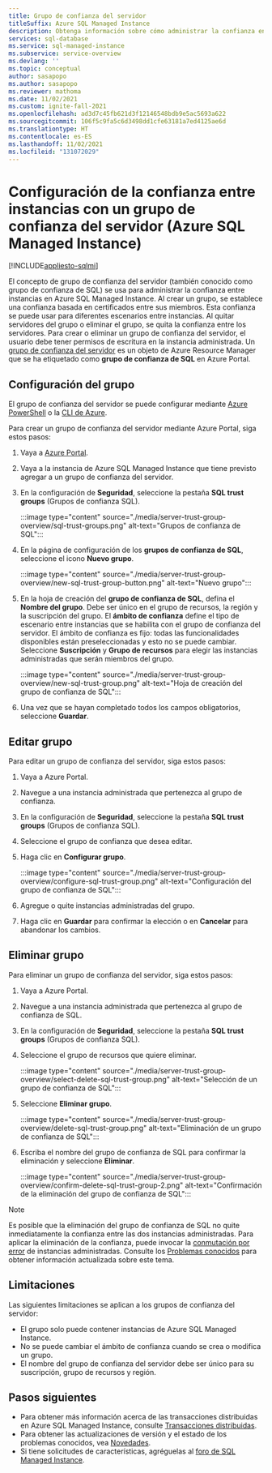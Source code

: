 ```yaml
---
title: Grupo de confianza del servidor
titleSuffix: Azure SQL Managed Instance
description: Obtenga información sobre cómo administrar la confianza entre instancias mediante un grupo de confianza del servidor en Azure SQL Managed Instance.
services: sql-database
ms.service: sql-managed-instance
ms.subservice: service-overview
ms.devlang: ''
ms.topic: conceptual
author: sasapopo
ms.author: sasapopo
ms.reviewer: mathoma
ms.date: 11/02/2021
ms.custom: ignite-fall-2021
ms.openlocfilehash: ad3d7c45fb621d3f12146548bdb9e5ac5693a622
ms.sourcegitcommit: 106f5c9fa5c6d3498dd1cfe63181a7ed4125ae6d
ms.translationtype: HT
ms.contentlocale: es-ES
ms.lasthandoff: 11/02/2021
ms.locfileid: "131072029"
---
```

# <a name="set-up-trust-between-instances-with-server-trust-group-azure-sql-managed-instance"></a>Configuración de la confianza entre instancias con un grupo de confianza del servidor (Azure SQL Managed Instance)
[!INCLUDE[appliesto-sqlmi](../includes/appliesto-sqlmi.md)]

El concepto de grupo de confianza del servidor (también conocido como grupo de confianza de SQL) se usa para administrar la confianza entre instancias en Azure SQL Managed Instance. Al crear un grupo, se establece una confianza basada en certificados entre sus miembros. Esta confianza se puede usar para diferentes escenarios entre instancias. Al quitar servidores del grupo o eliminar el grupo, se quita la confianza entre los servidores. Para crear o eliminar un grupo de confianza del servidor, el usuario debe tener permisos de escritura en la instancia administrada.
Un [grupo de confianza del servidor](/azure/templates/microsoft.sql/allversions) es un objeto de Azure Resource Manager que se ha etiquetado como **grupo de confianza de SQL** en Azure Portal.


## <a name="set-up-group"></a>Configuración del grupo

El grupo de confianza del servidor se puede configurar mediante [Azure PowerShell](/powershell/module/az.sql/new-azsqlservertrustgroup) o la [CLI de Azure](/cli/azure/sql/stg). 

Para crear un grupo de confianza del servidor mediante Azure Portal, siga estos pasos: 

1. Vaya a [Azure Portal](https://portal.azure.com/).

2. Vaya a la instancia de Azure SQL Managed Instance que tiene previsto agregar a un grupo de confianza del servidor.

3. En la configuración de **Seguridad**, seleccione la pestaña **SQL trust groups** (Grupos de confianza SQL).

   :::image type="content" source="./media/server-trust-group-overview/sql-trust-groups.png" alt-text="Grupos de confianza de SQL":::

4. En la página de configuración de los **grupos de confianza de SQL**, seleccione el icono **Nuevo grupo**.

   :::image type="content" source="./media/server-trust-group-overview/new-sql-trust-group-button.png" alt-text="Nuevo grupo":::

5. En la hoja de creación del **grupo de confianza de SQL**, defina el **Nombre del grupo**. Debe ser único en el grupo de recursos, la región y la suscripción del grupo. El **ámbito de confianza** define el tipo de escenario entre instancias que se habilita con el grupo de confianza del servidor. El ámbito de confianza es fijo: todas las funcionalidades disponibles están preseleccionadas y esto no se puede cambiar. Seleccione **Suscripción** y **Grupo de recursos** para elegir las instancias administradas que serán miembros del grupo.

   :::image type="content" source="./media/server-trust-group-overview/new-sql-trust-group.png" alt-text="Hoja de creación del grupo de confianza de SQL":::

6. Una vez que se hayan completado todos los campos obligatorios, seleccione **Guardar**.

## <a name="edit-group"></a>Editar grupo 

Para editar un grupo de confianza del servidor, siga estos pasos: 

1. Vaya a Azure Portal.
1. Navegue a una instancia administrada que pertenezca al grupo de confianza.
1. En la configuración de **Seguridad**, seleccione la pestaña **SQL trust groups** (Grupos de confianza SQL).
1. Seleccione el grupo de confianza que desea editar.
1. Haga clic en **Configurar grupo**.

   :::image type="content" source="./media/server-trust-group-overview/configure-sql-trust-group.png" alt-text="Configuración del grupo de confianza de SQL":::

1. Agregue o quite instancias administradas del grupo.
1. Haga clic en **Guardar** para confirmar la elección o en **Cancelar** para abandonar los cambios.

## <a name="delete-group"></a>Eliminar grupo

Para eliminar un grupo de confianza del servidor, siga estos pasos: 

1. Vaya a Azure Portal.
1. Navegue a una instancia administrada que pertenezca al grupo de confianza de SQL.
1. En la configuración de **Seguridad**, seleccione la pestaña **SQL trust groups** (Grupos de confianza SQL).
1. Seleccione el grupo de recursos que quiere eliminar.

   :::image type="content" source="./media/server-trust-group-overview/select-delete-sql-trust-group.png" alt-text="Selección de un grupo de confianza de SQL":::

1. Seleccione **Eliminar grupo**.

   :::image type="content" source="./media/server-trust-group-overview/delete-sql-trust-group.png" alt-text="Eliminación de un grupo de confianza de SQL"::: 

1. Escriba el nombre del grupo de confianza de SQL para confirmar la eliminación y seleccione **Eliminar**.

   :::image type="content" source="./media/server-trust-group-overview/confirm-delete-sql-trust-group-2.png" alt-text="Confirmación de la eliminación del grupo de confianza de SQL":::

> [!NOTE]
> Es posible que la eliminación del grupo de confianza de SQL no quite inmediatamente la confianza entre las dos instancias administradas. Para aplicar la eliminación de la confianza, puede invocar la [conmutación por error](/powershell/module/az.sql/Invoke-AzSqlInstanceFailover) de instancias administradas. Consulte los [Problemas conocidos](../managed-instance/doc-changes-updates-known-issues.md) para obtener información actualizada sobre este tema.

## <a name="limitations"></a>Limitaciones

Las siguientes limitaciones se aplican a los grupos de confianza del servidor: 

 * El grupo solo puede contener instancias de Azure SQL Managed Instance.
 * No se puede cambiar el ámbito de confianza cuando se crea o modifica un grupo.
 * El nombre del grupo de confianza del servidor debe ser único para su suscripción, grupo de recursos y región.

## <a name="next-steps"></a>Pasos siguientes

* Para obtener más información acerca de las transacciones distribuidas en Azure SQL Managed Instance, consulte [Transacciones distribuidas](../database/elastic-transactions-overview.md).
* Para obtener las actualizaciones de versión y el estado de los problemas conocidos, vea [Novedades](doc-changes-updates-release-notes-whats-new.md).
* Si tiene solicitudes de características, agréguelas al [foro de SQL Managed Instance](https://feedback.azure.com/forums/915676-sql-managed-instance).
